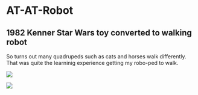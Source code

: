 # AT-AT-Robot

## 1982 Kenner Star Wars toy converted to walking robot

So turns out many quadrupeds such as cats and horses walk differently. That was quite the learninig experience getting my robo-ped to walk.

![](atat1.gif)

![](atat2.gif)


